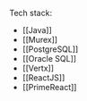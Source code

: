 Tech stack:
- [[Java]]
- [[Murex]]
- [[PostgreSQL]]
- [[Oracle SQL]]
- [[Vertx]]
- [[ReactJS]]
- [[PrimeReact]]